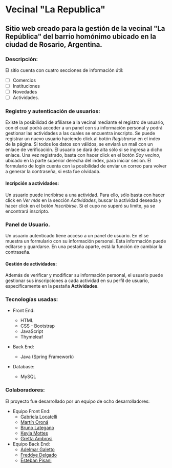 # Vecinal "La Republica"
## Sitio web creado para la gestión de la vecinal "La República" del barrio homónimo ubicado en la ciudad de Rosario, Argentina.
### Descripción:
El sitio cuenta con cuatro secciones de información útil:
- [ ] Comercios
- [ ] Instituciones
- [ ] Novedades
- [ ] Actividades.
### Registro y autenticación de usuarios:
  Existe la posibilidad de afiliarse a la vecinal mediante el registro de usuario, con el cual podrá acceder a un panel con su información personal y podrá gestionar las actividades a las cuales se encuentra inscripto.
  Se puede registrar un nuevo usuario haciendo click al botón *Registrarse* en el index de la página. Si todos los datos son válidos, se enviará un mail con un enlace de verificación. El usuario se dará de alta sólo si se ingresa a dicho enlace.
  Una vez registrado, basta con hacer click en el botón *Soy vecino*, ubicado en la parte superior derecha del index, para iniciar sesión.
  El formulario de login cuenta con la posibilidad de enviar un correo para volver a generar la contraseña, si esta fue olvidada.
  
  #### Incripción a actividades:
  
  Un usuario puede incribirse a una actividad. Para ello, sólo basta con hacer click en *Ver más* en la sección *Actividades*, buscar la actividad deseada y hacer click en el botón *Inscribirse*. Si el cupo no superó su límite, ya se encontrará inscripto.
### Panel de Usuario.
  Un usuario autenticado tiene acceso a un panel de usuario. En él se muestra un formulario con su información personal. Esta información puede editarse y guardarse.
  En una pestaña aparte, está la función de cambiar la contraseña.
  
#### Gestión de actividades:
    
  Además de verificar y modificar su información personal, el usuario puede gestionar sus inscripciones a cada actividad en su perfil de usuario, específicamente en la pestaña **Actividades**.

### Tecnologías usadas:
* Front End:
  - HTML
  - CSS - Bootstrap
  - JavaScript
  - Thymeleaf

* Back End:
  - Java (Spring Framework)
* Database:
  - MySQL

### Colaboradores:
El proyecto fue desarrollado por un equipo de ocho desarrolladores:
- Equipo Front End:
  - [Gabriela Locatelli](https://github.com/GabyLoc)
  - [Martín Oroná](https://github.com/MartinOrona)
  - [Bruno Lategano](https://github.com/BrunoLategano)
  - [Keyla Mottes](https://github.com/keilamottes)
  - [Gretta Ambrosi](https://github.com/gretambro)
- Equipo Back End:
  - [Adelmar Galetto](https://github.com/AdelmarGaletto)
  - [Freddye Delgado](https://github.com/fredito999)
  - [Esteban Pisani](https://github.com/estebanpisani)
